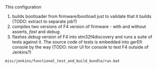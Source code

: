 
This configuration
1) builds bootloader from firmware/bootload just to validate that it builds (TODO: extract to separate job?)
1) compiles two versions of F4 version of firmware - with and without asserts, _fast_ and _debug_.
1) flashes _debug_ version of F4 into stm32f4discovery and runs a suite of tests against it. The source code
of tests is embedded into gerEfi console by the way (TODO: nicer UI for console to test F4 outside of Jenkins?)

```misc/jenkins/functional_test_and_build_bundle/run.bat```